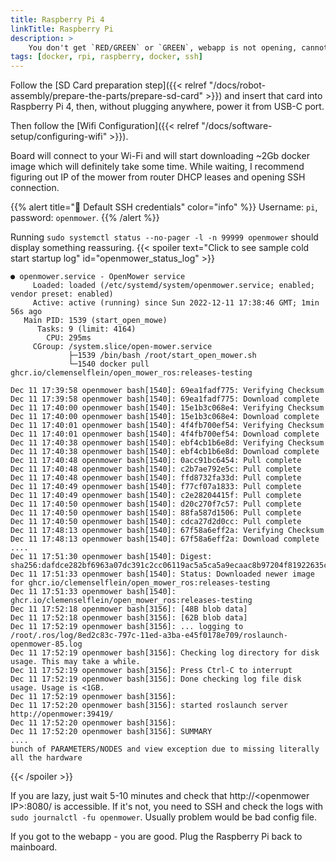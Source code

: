 ```yaml
---
title: Raspberry Pi 4
linkTitle: Raspberry Pi
description: >
    You don't get `RED/GREEN` or `GREEN`, webapp is not opening, cannot move mower via controller. We go step by step.
tags: [docker, rpi, raspberry, docker, ssh]
---
```


Follow the [SD Card preparation step]({{< relref "/docs/robot-assembly/prepare-the-parts/prepare-sd-card" >}}) and insert that card into Raspberry Pi 4, then, without plugging anywhere, power it from USB-C port.

Then follow the [Wifi Configuration]({{< relref "/docs/software-setup/configuring-wifi" >}}).

Board will connect to your Wi-Fi and will start downloading ~2Gb docker image which will definitely take some time.
While waiting, I recommend figuring out IP of the mower from router DHCP leases and opening SSH connection.


{{% alert title="🔑 Default SSH credentials" color="info" %}}
Username: `pi`, password: `openmower`.
{{% /alert %}}


Running `sudo systemctl status --no-pager -l -n 99999 openmower` should display something reassuring.
{{< spoiler text="Click to see sample cold start startup log" id="openmower_status_log" >}}
```
● openmower.service - OpenMower service
     Loaded: loaded (/etc/systemd/system/openmower.service; enabled; vendor preset: enabled)
     Active: active (running) since Sun 2022-12-11 17:38:46 GMT; 1min 56s ago
   Main PID: 1539 (start_open_mowe)
      Tasks: 9 (limit: 4164)
        CPU: 295ms
     CGroup: /system.slice/open-mower.service
             ├─1539 /bin/bash /root/start_open_mower.sh
             └─1540 docker pull ghcr.io/clemenselflein/open_mower_ros:releases-testing

Dec 11 17:39:58 openmower bash[1540]: 69ea1fadf775: Verifying Checksum
Dec 11 17:39:58 openmower bash[1540]: 69ea1fadf775: Download complete
Dec 11 17:40:00 openmower bash[1540]: 15e1b3c068e4: Verifying Checksum
Dec 11 17:40:00 openmower bash[1540]: 15e1b3c068e4: Download complete
Dec 11 17:40:01 openmower bash[1540]: 4f4fb700ef54: Verifying Checksum
Dec 11 17:40:01 openmower bash[1540]: 4f4fb700ef54: Download complete
Dec 11 17:40:38 openmower bash[1540]: ebf4cb1b6e8d: Verifying Checksum
Dec 11 17:40:38 openmower bash[1540]: ebf4cb1b6e8d: Download complete
Dec 11 17:40:48 openmower bash[1540]: 0acc91bc6454: Pull complete
Dec 11 17:40:48 openmower bash[1540]: c2b7ae792e5c: Pull complete
Dec 11 17:40:48 openmower bash[1540]: ffd8732fa33d: Pull complete
Dec 11 17:40:49 openmower bash[1540]: f77cf07a1833: Pull complete
Dec 11 17:40:49 openmower bash[1540]: c2e28204415f: Pull complete
Dec 11 17:40:50 openmower bash[1540]: d20c270f7c57: Pull complete
Dec 11 17:40:50 openmower bash[1540]: 88fa587d1506: Pull complete
Dec 11 17:40:50 openmower bash[1540]: cdca27d2d0cc: Pull complete
Dec 11 17:48:13 openmower bash[1540]: 67f58a6eff2a: Verifying Checksum
Dec 11 17:48:13 openmower bash[1540]: 67f58a6eff2a: Download complete
....
Dec 11 17:51:30 openmower bash[1540]: Digest: sha256:dafdce282bf6963a07dc391c2cc06119ac5a5ca5a9ecaac8b97204f81922635c
Dec 11 17:51:33 openmower bash[1540]: Status: Downloaded newer image for ghcr.io/clemenselflein/open_mower_ros:releases-testing
Dec 11 17:51:33 openmower bash[1540]: ghcr.io/clemenselflein/open_mower_ros:releases-testing
Dec 11 17:52:18 openmower bash[3156]: [48B blob data]
Dec 11 17:52:18 openmower bash[3156]: [62B blob data]
Dec 11 17:52:19 openmower bash[3156]: ... logging to /root/.ros/log/8ed2c83c-797c-11ed-a3ba-e45f0178e709/roslaunch-openmower-85.log
Dec 11 17:52:19 openmower bash[3156]: Checking log directory for disk usage. This may take a while.
Dec 11 17:52:19 openmower bash[3156]: Press Ctrl-C to interrupt
Dec 11 17:52:19 openmower bash[3156]: Done checking log file disk usage. Usage is <1GB.
Dec 11 17:52:19 openmower bash[3156]:
Dec 11 17:52:20 openmower bash[3156]: started roslaunch server http://openmower:39419/
Dec 11 17:52:20 openmower bash[3156]:
Dec 11 17:52:20 openmower bash[3156]: SUMMARY
....
bunch of PARAMETERS/NODES and view exception due to missing literally all the hardware
```
{{< /spoiler >}}

If you are lazy, just wait 5-10 minutes and check that http://\<openmower IP\>:8080/ is accessible. If it's not, you need to SSH and check the logs with `sudo journalctl -fu openmower`. Usually problem would be bad config file.

If you got to the webapp - you are good. Plug the Raspberry Pi back to mainboard.
